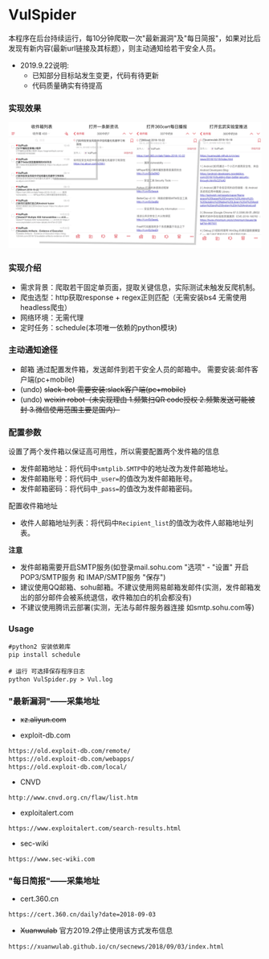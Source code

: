 # VulSpider

本程序在后台持续运行，每10分钟爬取一次"最新漏洞"及"每日简报"，如果对比后发现有新内容(最新url链接及其标题），则主动通知给若干安全人员。

* 2019.9.22说明:
  * 已知部分目标站发生变更，代码有待更新
  * 代码质量确实有待提高

### 实现效果

![all](https://github.com/1135/notes/blob/master/imgs/vulspider.png?raw=true)

### 实现介绍

* 需求背景：爬取若干固定单页面，提取关键信息，实际测试未触发反爬机制。
* 爬虫选型：http获取response + regex正则匹配（无需安装bs4 无需使用headless爬虫）
* 网络环境：无需代理
* 定时任务：schedule(本项唯一依赖的python模块)

### 主动通知途径

* 邮箱 通过配置发件箱，发送邮件到若干安全人员的邮箱中。 需要安装:邮件客户端(pc+mobile)
* (undo) ~~slack-bot 需要安装:slack客户端(pc+mobile)~~
* (undo) ~~weixin robot（未实现理由 1.频繁扫QR code授权 2.频繁发送可能被封 3.微信使用范围主要是国内）~~

### 配置参数

设置了两个发件箱以保证高可用性，所以需要配置两个发件箱的信息
* 发件邮箱地址：将代码中`smtplib.SMTP`中的地址改为发件邮箱地址。
* 发件邮箱账号：将代码中`_user=`的值改为发件邮箱账号。
* 发件邮箱密码：将代码中`_pass=`的值改为发件邮箱密码。

配置收件箱地址
* 收件人邮箱地址列表：将代码中`Recipient_list`的值改为收件人邮箱地址列表。

**注意**
* 发件邮箱需要开启SMTP服务(如登录mail.sohu.com "选项" - "设置" 开启 POP3/SMTP服务 和 IMAP/SMTP服务 "保存")
* 建议使用QQ邮箱、sohu邮箱。不建议使用网易邮箱发邮件(实测，发件邮箱发出的部分邮件会被系统退信，收件箱加白的机会都没有)
* 不建议使用腾讯云部署(实测，无法与邮件服务器连接 如smtp.sohu.com等)

### Usage

```
#python2 安装依赖库
pip install schedule

# 运行 可选择保存程序日志
python VulSpider.py > Vul.log
```

### "最新漏洞"——采集地址

* ~~xz.aliyun.com~~

* exploit-db.com
```
https://old.exploit-db.com/remote/
https://old.exploit-db.com/webapps/
https://old.exploit-db.com/local/
```

* CNVD
```
http://www.cnvd.org.cn/flaw/list.htm
```

* exploitalert.com
```
https://www.exploitalert.com/search-results.html
```

* sec-wiki
```
https://www.sec-wiki.com
```

### "每日简报"——采集地址

* cert.360.cn
```
https://cert.360.cn/daily?date=2018-09-03
```

* ~~Xuanwulab~~ 官方2019.2停止使用该方式发布信息
```
https://xuanwulab.github.io/cn/secnews/2018/09/03/index.html
```
